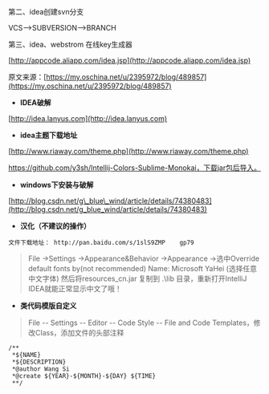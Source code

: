 第二、idea创建svn分支

VCS—&gt;SUBVERSION—&gt;BRANCH

第三、idea、webstrom 在线key生成器

[http://appcode.aliapp.com/idea.jsp](http://appcode.aliapp.com/idea.jsp)

原文来源：[https://my.oschina.net/u/2395972/blog/489857](https://my.oschina.net/u/2395972/blog/489857)

* **IDEA破解**

[http://idea.lanyus.com](http://idea.lanyus.com)

* **idea主题下载地址**

[http://www.riaway.com/theme.php](http://www.riaway.com/theme.php)

https://github.com/y3sh/Intellij-Colors-Sublime-Monokai，下载jar包后导入。

* **windows下安装与破解**

[http://blog.csdn.net/g\_blue\_wind/article/details/74380483](http://blog.csdn.net/g_blue_wind/article/details/74380483)

* **汉化（不建议的操作）**

`文件下载地址： http://pan.baidu.com/s/1slS9ZMP    gp79`

> File -&gt;Settings -&gt;Appearance&Behavior -&gt;Appearance -&gt;选中Override default fonts by\(not recommended\) Name: Microsoft YaHei \(选择任意中文字体\) 然后将resources\_cn.jar 复制到 .\lib 目录，重新打开IntelliJ IDEA就能正常显示中文了哦！

* **类代码模版自定义**

> File -- Settings -- Editor -- Code Style -- File and Code Templates，修改Class，添加文件的头部注释

```
/**
 *${NAME}
 *${DESCRIPTION}
 *@author Wang Si
 *@create ${YEAR}-${MONTH}-${DAY} ${TIME}
 **/
```




